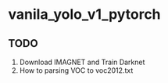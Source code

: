 # vanila_yolo_v1_pytorch


## TODO

1. Download IMAGNET and Train Darknet
2. How to parsing VOC to voc2012.txt